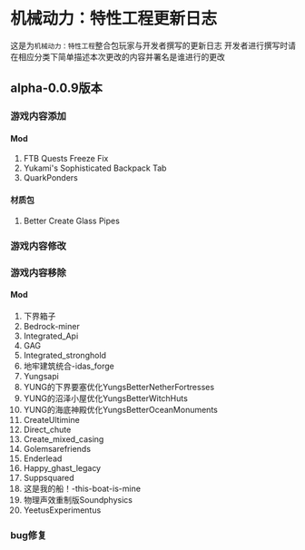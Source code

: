 # 机械动力：特性工程更新日志
这是为`机械动力：特性工程`整合包玩家与开发者撰写的更新日志
开发者进行撰写时请在相应分类下简单描述本次更改的内容并署名是谁进行的更改

## alpha-0.0.9版本

### 游戏内容添加
#### Mod
1. FTB Quests Freeze Fix
2. Yukami's Sophisticated Backpack Tab
3. QuarkPonders
#### 材质包
1. Better Create Glass Pipes

### 游戏内容修改

### 游戏内容移除
#### Mod
1. 下界箱子
2. Bedrock-miner
3. Integrated_Api
4. GAG
5. Integrated_stronghold
6. 地牢建筑统合-idas_forge
7. Yungsapi
8. YUNG的下界要塞优化YungsBetterNetherFortresses
9. YUNG的沼泽小屋优化YungsBetterWitchHuts
10. YUNG的海底神殿优化YungsBetterOceanMonuments
11. CreateUltimine
12. Direct_chute
13. Create_mixed_casing
14. Golemsarefriends
15. Enderlead
16. Happy_ghast_legacy
17. Suppsquared
18. 这是我的船！-this-boat-is-mine
19. 物理声效重制版Soundphysics
20. YeetusExperimentus

### bug修复